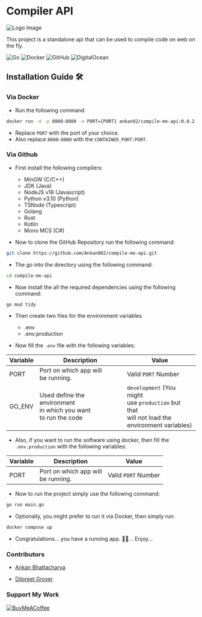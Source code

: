 # Compiler API

![Logo Image](https://github.com/Ankan002/compiler-api/blob/main/assets/images/readme-logo.png)

This project is a standalone api that can be used to compile code on web on the fly.

![Go](https://img.shields.io/badge/go-%2300ADD8.svg?style=for-the-badge&logo=go&logoColor=white)
![Docker](https://img.shields.io/badge/docker-%230db7ed.svg?style=for-the-badge&logo=docker&logoColor=white)
![GitHub](https://img.shields.io/badge/github-%23121011.svg?style=for-the-badge&logo=github&logoColor=white)
![DigitalOcean](https://img.shields.io/badge/DigitalOcean-%230167ff.svg?style=for-the-badge&logo=digitalOcean&logoColor=white)

## Installation Guide 🛠

### Via Docker

- Run the following command

```bash
docker run -d -p 8000:8000 -e PORT={PORT} ankan02/compile-me-api:0.0.2
```

- Replace `PORT` with the port of your choice.
- Also replace `8000:8000` with the `CONTAINER_PORT:PORT`.

### Via Github

- First install the following compilers:

    - MinGW (C/C++)
    - JDK (Java)
    - NodeJS v18 (Javascript)
    - Python v3.10 (Python)
    - TSNode (Typescript)
    - Golang
    - Rust
    - Kotlin
    - Mono MCS (C#)
  
- Now to clone the GitHub Repository run the following command:

```bash
git clone https://github.com/Ankan002/compile-me-api.git
```

- The go into the directory using the following command:

```bash
cd compile-me-api
```

- Now install the all the required dependencies using the following command:

```bash
go mod tidy
```

- Then create two files for the environment variables
  
  - .env
  - .env.production

- Now fill the `.env` file with the following variables:

| Variable | Description                                                             | Value                                                                                                      |
|----------|-------------------------------------------------------------------------|------------------------------------------------------------------------------------------------------------|
| PORT     | Port on which app will <br> be running.                                 | Valid `PORT` Number                                                                                        |
| GO_ENV   | Used define the environment <br> in which you want <br> to run the code | `development` (You might <br> use `production` but that <br> will not load the <br> environment variables) |

- Also, if you want to run the software using docker, then fill the `.env.production` with the following variables:

| Variable | Description                             | Value               |
|----------|-----------------------------------------|---------------------|
| PORT     | Port on which app will <br> be running. | Valid `PORT` Number |

- Now to run the project simply use the following command:

```bash
go run main.go
```

- Optionally, you might prefer to run it via Docker, then simply run:

```bash
docker compose up
```

- Congratulations... you have a running app. 🎉🎉... Enjoy...

### Contributors

- [Ankan Bhattacharya](https://github.com/Ankan002)

- [Dilpreet Grover](https://github.com/dfordp)

### Support My Work

[![BuyMeACoffee](https://img.shields.io/badge/Buy%20Me%20a%20Coffee-ffdd00?style=for-the-badge&logo=buy-me-a-coffee&logoColor=black)](https://buymeacoffee.com/ankan002)
